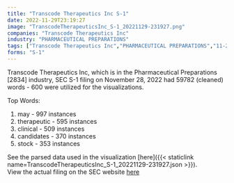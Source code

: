 ```yaml
---
title: "Transcode Therapeutics Inc S-1"
date: 2022-11-29T23:19:27
image: "TranscodeTherapeuticsInc_S-1_20221129-231927.png"
companies: "Transcode Therapeutics Inc"
industry: "PHARMACEUTICAL PREPARATIONS"
tags: ["Transcode Therapeutics Inc","PHARMACEUTICAL PREPARATIONS","11-28-2022","S-1"]
forms: "S-1"
---
```

Transcode Therapeutics Inc, which is in the Pharmaceutical Preparations [2834] industry, SEC S-1 filing on November 28, 2022 had 59782 (cleaned) words - 600 were utilized for the visualizations.

Top Words:
1. may - 997 instances
2. therapeutic - 595 instances
3. clinical - 509 instances
4. candidates - 370 instances
5. stock - 353 instances


See the parsed data used in the visualization [here]({{< staticlink name=TranscodeTherapeuticsInc_S-1_20221129-231927.json >}}).  
View the actual filing on the SEC website [here](https://www.sec.gov/Archives/edgar/data/1829635/0001104659-22-122190.txt)
